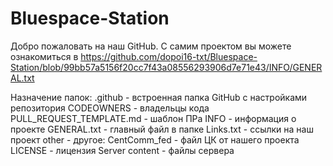 # Bluespace-Station

Добро пожаловать на наш GitHub. С самим проектом вы можете ознакомиться в https://github.com/dopoi16-txt/Bluespace-Station/blob/99bb57a5156f20cc7f43a08556293906d7e71e43/INFO/GENERAL.txt

Назначение папок:
.github - встроенная папка GitHub с настройками репозитория
    CODEOWNERS - владельцы кода
    PULL_REQUEST_TEMPLATE.md - шаблон ПРа
INFO - информация о проекте
    GENERAL.txt - главный файл в папке
    Links.txt - ссылки на наш проект
other - другое:
    CentComm_fed - файл ЦК от нашего проекта
    LICENSE - лицензия
Server content - файлы сервера